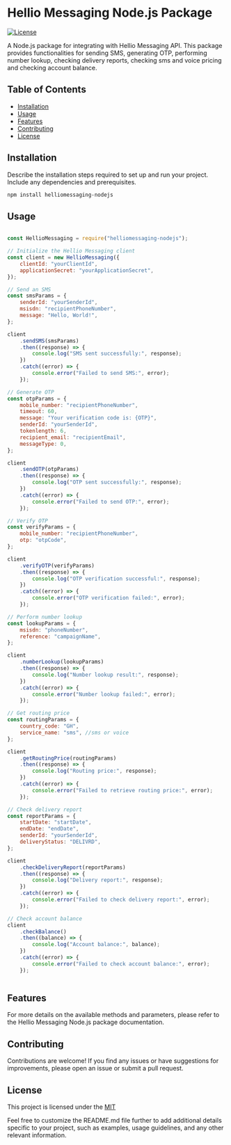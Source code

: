 # Hellio Messaging Node.js Package

[![License](https://img.shields.io/badge/License-MIT-blue.svg)](LICENSE)

A Node.js package for integrating with Hellio Messaging API. This package provides functionalities for sending SMS, generating OTP, performing number lookup, checking delivery reports, checking sms and voice pricing and checking account balance.

## Table of Contents

- [Installation](#installation)
- [Usage](#usage)
- [Features](#features)
- [Contributing](#contributing)
- [License](#license)

## Installation

Describe the installation steps required to set up and run your project. Include any dependencies and prerequisites.

```bash
npm install helliomessaging-nodejs

```

## Usage

```javascript

const HellioMessaging = require("helliomessaging-nodejs");

// Initialize the Hellio Messaging client
const client = new HellioMessaging({
    clientId: "yourClientId",
    applicationSecret: "yourApplicationSecret",
});

// Send an SMS
const smsParams = {
    senderId: "yourSenderId",
    msisdn: "recipientPhoneNumber",
    message: "Hello, World!",
};

client
    .sendSMS(smsParams)
    .then((response) => {
        console.log("SMS sent successfully:", response);
    })
    .catch((error) => {
        console.error("Failed to send SMS:", error);
    });

// Generate OTP
const otpParams = {
    mobile_number: "recipientPhoneNumber",
    timeout: 60,
    message: "Your verification code is: {OTP}",
    senderId: "yourSenderId",
    tokenlength: 6,
    recipient_email: "recipientEmail",
    messageType: 0,
};

client
    .sendOTP(otpParams)
    .then((response) => {
        console.log("OTP sent successfully:", response);
    })
    .catch((error) => {
        console.error("Failed to send OTP:", error);
    });

// Verify OTP
const verifyParams = {
    mobile_number: "recipientPhoneNumber",
    otp: "otpCode",
};

client
    .verifyOTP(verifyParams)
    .then((response) => {
        console.log("OTP verification successful:", response);
    })
    .catch((error) => {
        console.error("OTP verification failed:", error);
    });

// Perform number lookup
const lookupParams = {
    msisdn: "phoneNumber",
    reference: "campaignName",
};

client
    .numberLookup(lookupParams)
    .then((response) => {
        console.log("Number lookup result:", response);
    })
    .catch((error) => {
        console.error("Number lookup failed:", error);
    });

// Get routing price
const routingParams = {
    country_code: "GH",
    service_name: "sms", //sms or voice
};

client
    .getRoutingPrice(routingParams)
    .then((response) => {
        console.log("Routing price:", response);
    })
    .catch((error) => {
        console.error("Failed to retrieve routing price:", error);
    });

// Check delivery report
const reportParams = {
    startDate: "startDate",
    endDate: "endDate",
    senderId: "yourSenderId",
    deliveryStatus: "DELIVRD",
};

client
    .checkDeliveryReport(reportParams)
    .then((response) => {
        console.log("Delivery report:", response);
    })
    .catch((error) => {
        console.error("Failed to check delivery report:", error);
    });

// Check account balance
client
    .checkBalance()
    .then((balance) => {
        console.log("Account balance:", balance);
    })
    .catch((error) => {
        console.error("Failed to check account balance:", error);
    });



```


## Features

For more details on the available methods and parameters, please refer to the Hellio Messaging Node.js package documentation.


## Contributing

Contributions are welcome! If you find any issues or have suggestions for improvements, please open an issue or submit a pull request.

## License

This project is licensed under the [MIT](LICENSE)

Feel free to customize the README.md file further to add additional details specific to your project, such as examples, usage guidelines, and any other relevant information.
